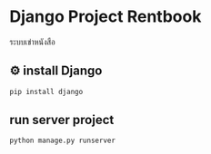 # Django Project Rentbook
 ระบบเข่าหนังสือ

## ⚙️  install Django

```bash
pip install django
```

## run server project

```bash
python manage.py runserver
```
